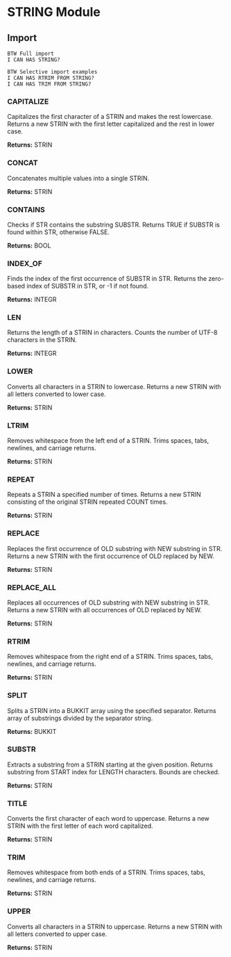 # STRING Module

## Import

```lol
BTW Full import
I CAN HAS STRING?

BTW Selective import examples
I CAN HAS RTRIM FROM STRING?
I CAN HAS TRIM FROM STRING?
```

### CAPITALIZE

Capitalizes the first character of a STRIN and makes the rest lowercase.
Returns a new STRIN with the first letter capitalized and the rest in lower case.

**Returns:** STRIN

### CONCAT

Concatenates multiple values into a single STRIN.

**Returns:** STRIN

### CONTAINS

Checks if STR contains the substring SUBSTR.
Returns TRUE if SUBSTR is found within STR, otherwise FALSE.

**Returns:** BOOL

### INDEX_OF

Finds the index of the first occurrence of SUBSTR in STR.
Returns the zero-based index of SUBSTR in STR, or -1 if not found.

**Returns:** INTEGR

### LEN

Returns the length of a STRIN in characters.
Counts the number of UTF-8 characters in the STRIN.

**Returns:** INTEGR

### LOWER

Converts all characters in a STRIN to lowercase.
Returns a new STRIN with all letters converted to lower case.

**Returns:** STRIN

### LTRIM

Removes whitespace from the left end of a STRIN.
Trims spaces, tabs, newlines, and carriage returns.

**Returns:** STRIN

### REPEAT

Repeats a STRIN a specified number of times.
Returns a new STRIN consisting of the original STRIN repeated COUNT times.

**Returns:** STRIN

### REPLACE

Replaces the first occurrence of OLD substring with NEW substring in STR.
Returns a new STRIN with the first occurrence of OLD replaced by NEW.

**Returns:** STRIN

### REPLACE_ALL

Replaces all occurrences of OLD substring with NEW substring in STR.
Returns a new STRIN with all occurrences of OLD replaced by NEW.

**Returns:** STRIN

### RTRIM

Removes whitespace from the right end of a STRIN.
Trims spaces, tabs, newlines, and carriage returns.

**Returns:** STRIN

### SPLIT

Splits a STRIN into a BUKKIT array using the specified separator.
Returns array of substrings divided by the separator string.

**Returns:** BUKKIT

### SUBSTR

Extracts a substring from a STRIN starting at the given position.
Returns substring from START index for LENGTH characters. Bounds are checked.

**Returns:** STRIN

### TITLE

Converts the first character of each word to uppercase.
Returns a new STRIN with the first letter of each word capitalized.

**Returns:** STRIN

### TRIM

Removes whitespace from both ends of a STRIN.
Trims spaces, tabs, newlines, and carriage returns.

**Returns:** STRIN

### UPPER

Converts all characters in a STRIN to uppercase.
Returns a new STRIN with all letters converted to upper case.

**Returns:** STRIN

